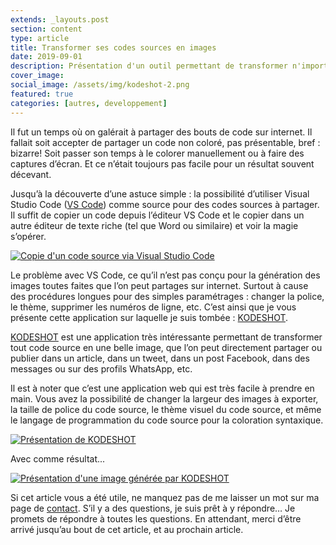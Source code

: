 ```yaml
---
extends: _layouts.post
section: content
type: article
title: Transformer ses codes sources en images
date: 2019-09-01
description: Présentation d'un outil permettant de transformer n'importe quel code source en images que l'on peut partager sur internet facilement
cover_image:
social_image: /assets/img/kodeshot-2.png
featured: true
categories: [autres, developpement]
---
```


Il fut un temps où on galérait à partager des bouts de code sur internet. Il fallait soit accepter de partager un code non coloré, pas présentable, bref : bizarre! Soit passer son temps à le colorer manuellement ou à faire des captures d’écran. Et ce n’était toujours pas facile pour un résultat souvent décevant.

Jusqu’à la découverte d’une astuce simple : la possibilité d’utiliser Visual Studio Code ([VS Code](https://code.visualstudio.com/)) comme source pour des codes sources à partager. Il suffit de copier un code depuis l’éditeur VS Code et le copier dans un autre éditeur de texte riche (tel que Word ou similaire) et voir la magie s’opérer.

[![Copie d'un code source via Visual Studio Code](/assets/img/vscode-word-1.png)](/assets/img/vscode-word-1.png)

Le problème avec VS Code, ce qu’il n’est pas conçu pour la génération des images toutes faites que l’on peut partages sur internet. Surtout à cause des procédures longues pour des simples paramétrages : changer la police, le thème, supprimer les numéros de ligne, etc. C’est ainsi que je vous présente cette application sur laquelle je suis tombée : [KODESHOT](https://www.kodeshot.net/).

[KODESHOT](https://www.kodeshot.net/) est une application très intéressante permettant de transformer tout code source en une belle image, que l’on peut directement partager ou publier dans un article, dans un tweet, dans un post Facebook, dans des messages ou sur des profils WhatsApp, etc.

<div>
	<ins class="adsbygoogle"
	    style="display:block"
	    data-ad-client="ca-pub-9554638137229612"
	    data-ad-slot="9573950571"
	    data-ad-format="auto"
	    data-full-width-responsive="true"></ins>
	<script>
	    (adsbygoogle = window.adsbygoogle || []).push({});
	</script>
</div>

Il est à noter que c’est une application web qui est très facile à prendre en main. Vous avez la possibilité de changer la largeur des images à exporter, la taille de police du code source, le thème visuel du code source, et même le langage de programmation du code source pour la coloration syntaxique.

[![Présentation de KODESHOT](/assets/img/kodeshot-1.png)](/assets/img/kodeshot-1.png)

Avec comme résultat...

[![Présentation d'une image générée par KODESHOT](/assets/img/kodeshot-2.png)](/assets/img/kodeshot-2.png)

Si cet article vous a été utile, ne manquez pas de me laisser un mot sur ma page de [contact](/contact). S’il y a des questions, je suis prêt à y répondre… Je promets de répondre à toutes les questions. En attendant, merci d’être arrivé jusqu’au bout de cet article, et au prochain article.
